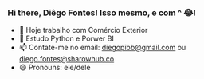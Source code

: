 ### Hi there,  Diêgo Fontes! Isso mesmo, e com ^ 😂!

- 🔭 Hoje trabalho com Comércio Exterior
- 🌱 Estudo Python e Porwer BI
- 📫 Contate-me no email: diegopibb@gmail.com ou diego.fontes@sharowhub.co
- 😄 Pronouns: ele/dele
